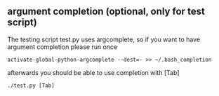 ## argument completion (optional, only for test script)

The testing script test.py uses argcomplete, so if you want to have argument completion please run once

    activate-global-python-argcomplete --dest=- >> ~/.bash_completion

afterwards you should be able to use completion with [Tab]

    ./test.py [Tab]

